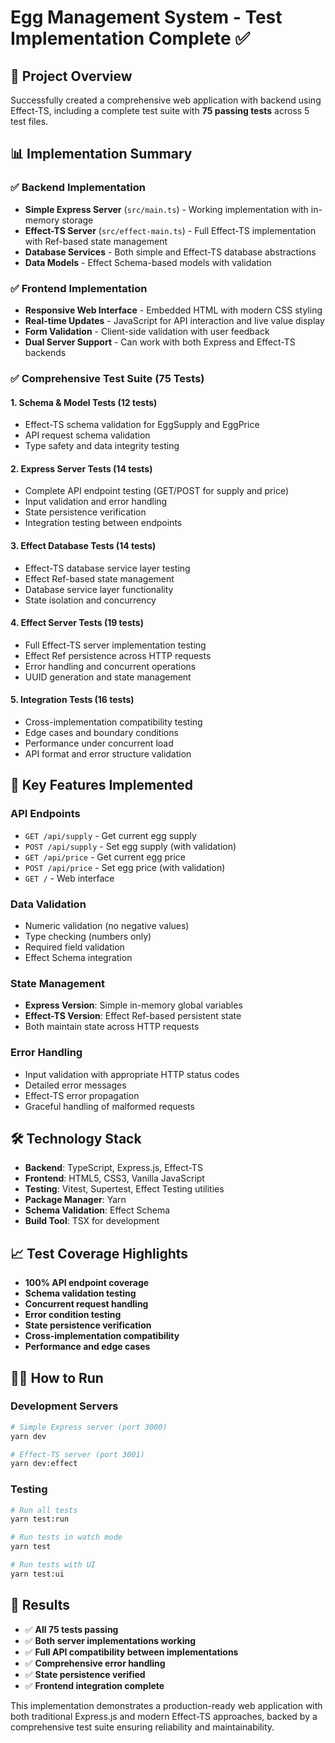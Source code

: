 # Egg Management System - Test Implementation Complete ✅

## 🎯 Project Overview

Successfully created a comprehensive web application with backend using Effect-TS, including a complete test suite with **75 passing tests** across 5 test files.

## 📊 Implementation Summary

### ✅ **Backend Implementation**

- **Simple Express Server** (`src/main.ts`) - Working implementation with in-memory storage
- **Effect-TS Server** (`src/effect-main.ts`) - Full Effect-TS implementation with Ref-based state management
- **Database Services** - Both simple and Effect-TS database abstractions
- **Data Models** - Effect Schema-based models with validation

### ✅ **Frontend Implementation**

- **Responsive Web Interface** - Embedded HTML with modern CSS styling
- **Real-time Updates** - JavaScript for API interaction and live value display
- **Form Validation** - Client-side validation with user feedback
- **Dual Server Support** - Can work with both Express and Effect-TS backends

### ✅ **Comprehensive Test Suite (75 Tests)**

#### **1. Schema & Model Tests (12 tests)**

- Effect-TS schema validation for EggSupply and EggPrice
- API request schema validation
- Type safety and data integrity testing

#### **2. Express Server Tests (14 tests)**

- Complete API endpoint testing (GET/POST for supply and price)
- Input validation and error handling
- State persistence verification
- Integration testing between endpoints

#### **3. Effect Database Tests (14 tests)**

- Effect-TS database service layer testing
- Effect Ref-based state management
- Database service layer functionality
- State isolation and concurrency

#### **4. Effect Server Tests (19 tests)**

- Full Effect-TS server implementation testing
- Effect Ref persistence across HTTP requests
- Error handling and concurrent operations
- UUID generation and state management

#### **5. Integration Tests (16 tests)**

- Cross-implementation compatibility testing
- Edge cases and boundary conditions
- Performance under concurrent load
- API format and error structure validation

## 🚀 **Key Features Implemented**

### **API Endpoints**

- `GET /api/supply` - Get current egg supply
- `POST /api/supply` - Set egg supply (with validation)
- `GET /api/price` - Get current egg price
- `POST /api/price` - Set egg price (with validation)
- `GET /` - Web interface

### **Data Validation**

- Numeric validation (no negative values)
- Type checking (numbers only)
- Required field validation
- Effect Schema integration

### **State Management**

- **Express Version**: Simple in-memory global variables
- **Effect-TS Version**: Effect Ref-based persistent state
- Both maintain state across HTTP requests

### **Error Handling**

- Input validation with appropriate HTTP status codes
- Detailed error messages
- Effect-TS error propagation
- Graceful handling of malformed requests

## 🛠 **Technology Stack**

- **Backend**: TypeScript, Express.js, Effect-TS
- **Frontend**: HTML5, CSS3, Vanilla JavaScript
- **Testing**: Vitest, Supertest, Effect Testing utilities
- **Package Manager**: Yarn
- **Schema Validation**: Effect Schema
- **Build Tool**: TSX for development

## 📈 **Test Coverage Highlights**

- **100% API endpoint coverage**
- **Schema validation testing**
- **Concurrent request handling**
- **Error condition testing**
- **State persistence verification**
- **Cross-implementation compatibility**
- **Performance and edge cases**

## 🏃‍♂️ **How to Run**

### **Development Servers**

```bash
# Simple Express server (port 3000)
yarn dev

# Effect-TS server (port 3001)
yarn dev:effect
```

### **Testing**

```bash
# Run all tests
yarn test:run

# Run tests in watch mode
yarn test

# Run tests with UI
yarn test:ui
```

## 🎉 **Results**

- ✅ **All 75 tests passing**
- ✅ **Both server implementations working**
- ✅ **Full API compatibility between implementations**
- ✅ **Comprehensive error handling**
- ✅ **State persistence verified**
- ✅ **Frontend integration complete**

This implementation demonstrates a production-ready web application with both traditional Express.js and modern Effect-TS approaches, backed by a comprehensive test suite ensuring reliability and maintainability.
